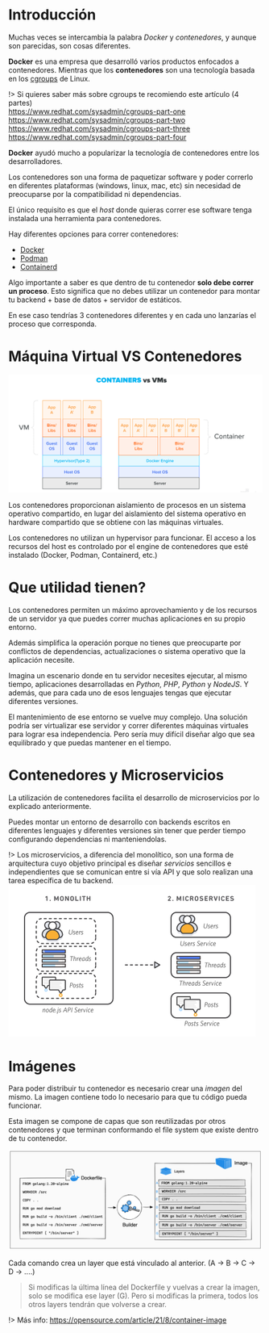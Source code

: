 # Introducción

Muchas veces se intercambia la palabra *Docker* y *contenedores*, y aunque son parecidas, son cosas diferentes.

**Docker** es una empresa que desarrolló varios productos enfocados a contenedores. Mientras que los **contenedores** son una tecnología basada en los [cgroups](https://en.wikipedia.org/wiki/Cgroups) de Linux.

!> Si quieres saber más sobre cgroups te recomiendo este artículo (4 partes)  
https://www.redhat.com/sysadmin/cgroups-part-one  
https://www.redhat.com/sysadmin/cgroups-part-two  
https://www.redhat.com/sysadmin/cgroups-part-three  
https://www.redhat.com/sysadmin/cgroups-part-four

**Docker** ayudó mucho a popularizar la tecnología de contenedores entre los desarrolladores.

Los contenedores son una forma de paquetizar software y poder correrlo en diferentes plataformas (windows, linux, mac, etc) sin necesidad de preocuparse por la compatibilidad ni dependencias.

El único requisito es que el *host* donde quieras correr ese software tenga instalada una herramienta para contenedores.

Hay diferentes opciones para correr contenedores:

- [Docker](https://www.docker.com/products/personal/)
- [Podman](https://podman.io/)
- [Containerd](https://containerd.io/)

Algo importante a saber es que dentro de tu contenedor **solo debe correr un proceso**. Esto significa que no debes utilizar un contenedor para montar tu backend + base de datos + servidor de estáticos.

En ese caso tendrías 3 contenedores diferentes y en cada uno lanzarías el proceso que corresponda.

# Máquina Virtual VS Contenedores

![vm vs docker](../images/vm-vs-docker.png)

Los contenedores proporcionan aislamiento de procesos en un sistema operativo compartido, en lugar del aislamiento del sistema operativo en hardware compartido que se obtiene con las máquinas virtuales.

Los contenedores no utilizan un hypervisor para funcionar. El acceso a los recursos del host es controlado por el engine de contenedores que esté instalado (Docker, Podman, Containerd, etc.)

# Que utilidad tienen?

Los contenedores permiten un máximo aprovechamiento y de los recursos de un servidor ya que puedes correr muchas aplicaciones en su propio entorno.

Además simplifica la operación porque no tienes que preocuparte por conflictos de dependencias, actualizaciones o sistema operativo que la aplicación necesite.

Imagina un escenario donde en tu servidor necesites ejecutar, al mismo tiempo, aplicaciones desarrolladas en *Python*, *PHP*, *Python* y *NodeJS*. Y además, que para cada uno de esos lenguajes tengas que ejecutar diferentes versiones.

El mantenimiento de ese entorno se vuelve muy complejo. Una solución podría ser virtualizar ese servidor y correr diferentes máquinas virtuales para lograr esa independencia. Pero sería muy difícil diseñar algo que sea equilibrado y que puedas mantener en el tiempo.

# Contenedores y Microservicios

La utilización de contenedores facilita el desarrollo de microservicios por lo explicado anteriormente.

Puedes montar un entorno de desarrollo con backends escritos en diferentes lenguajes y diferentes versiones sin tener que perder tiempo configurando dependencias ni manteniendolas.

!> Los microservicios, a diferencia del monolítico, son una forma de arquitectura cuyo objetivo principal es diseñar *servicios* sencillos e independientes que se comunican entre si vía API y que solo realizan una tarea específica de tu backend.    
![monolito-microservicios](../images/monilitico-microservicios.png)

# Imágenes

Para poder distribuir tu contenedor es necesario crear una *imagen* del mismo. La imagen contiene todo lo necesario para que tu código pueda funcionar.

Esta imagen se compone de capas que son reutilizadas por otros contenedores y que terminan conformando el file system que existe dentro de tu contenedor.

![imagenes-layers](../images/image-layers.png)

Cada comando crea un layer que está vinculado al anterior. (A → B → C → D → ....)

> Si modificas la última línea del Dockerfile y vuelvas a crear la imagen, solo se modifica ese layer (G). Pero si modificas la primera, todos los otros layers tendrán que volverse a crear.


!> Más info: https://opensource.com/article/21/8/container-image
